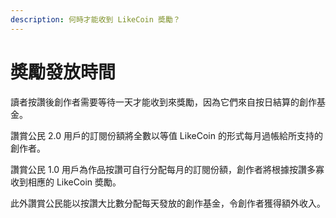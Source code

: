 ```yaml
---
description: 何時才能收到 LikeCoin 奬勵？
---
```


# 奬勵發放時間

讀者按讚後創作者需要等待一天才能收到來獎勵，因為它們來自按日結算的創作基金。

讚賞公民 2.0 用戶的訂閱份額將全數以等值 LikeCoin 的形式每月過帳給所支持的創作者。

讚賞公民 1.0 用戶為作品按讚可自行分配每月的訂閱份額，創作者將根據按讚多寡收到相應的 LikeCoin 奬勵。

此外讚賞公民能以按讚大比數分配每天發放的創作基金，令創作者獲得額外收入。

